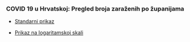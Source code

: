 ### COVID 19 u Hrvatskoj: Pregled broja zaraženih po županijama

- [Standarni prikaz](html/index.html)

- [Prikaz na logaritamskoj skali](html/index_log.html)

  

